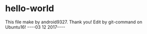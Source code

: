 # hello-world

This file make by android9327. Thank you!
Edit by git-command on Ubuntu16!
----03 12 2017----
